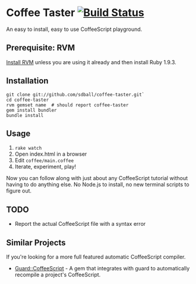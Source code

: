 # Coffee Taster [![Build Status](https://secure.travis-ci.org/sdball/coffee-taster.png?branch=master)](http://travis-ci.org/sdball/coffee-taster)

An easy to install, easy to use CoffeeScript playground.

## Prerequisite: RVM

[Install RVM](http://octopress.org/docs/setup/rvm) unless you are using it already and then install Ruby 1.9.3.

## Installation

```
git clone git://github.com/sdball/coffee-taster.git`
cd coffee-taster
rvm gemset name  # should report coffee-taster
gem install bundler
bundle install
```

## Usage

1. `rake watch`
2. Open index.html in a browser
3. Edit `coffee/main.coffee`
4. Iterate, experiment, play!

Now you can follow along with just about any CoffeeScript tutorial without
having to do anything else. No Node.js to install, no new terminal scripts to
figure out.

## TODO

- Report the actual CoffeeScript file with a syntax error

## Similar Projects

If you're looking for a more full featured automatic CoffeeScript compiler.

- [Guard::CoffeeScript](https://github.com/netzpirat/guard-coffeescript) - A gem that integrates with guard to automatically recompile a project's CoffeeScript.

